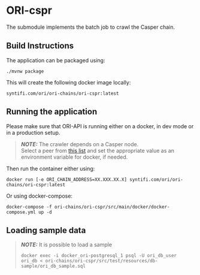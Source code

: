 # ORI-cspr
The submodule implements the batch job to crawl the Casper chain. 

## Build Instructions 

The application can be packaged using:
```shell script
./mvnw package
```

This will create the following docker image locally:
```
syntifi.com/ori/ori-chains/ori-cspr:latest
``` 

## Running the application

Please make sure that ORI-API is running either on a docker, in dev mode or in a production setup.

> **_NOTE:_** The crawler depends on a Casper node.  
> Select a peer from [this list](https://cspr.live/tools/peers) and set the appropriate value as an environment variable for docker, if needed.

Then run the container either using:
```shell script
docker run [-e ORI_CHAIN_ADDRESS=XX.XXX.XX.X] syntifi.com/ori/ori-chains/ori-cspr:latest
```

Or using docker-compose:
```shell script
docker-compose -f ori-chains/ori-cspr/src/main/docker/docker-compose.yml up -d
```

## Loading sample data

> **_NOTE:_** It is possible to load a sample 
> ```shell script
> docker exec -i docker_ori-postgresql_1 psql -U ori_db_user ori_db < ori-chains/ori-cspr/src/test/resources/db-sample/ori_db_sample.sql
> ```